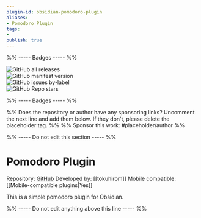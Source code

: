 ```yaml
---
plugin-id: obsidian-pomodoro-plugin
aliases:
- Pomodoro Plugin
tags: 
- 
publish: true
---
```


%% ----- Badges ----- %%

![GitHub all releases](https://img.shields.io/github/downloads/tokuhirom/obsidian-pomodoro-plugin/total?color=573E7A&logo=github&style=for-the-badge)   
![GitHub manifest version](https://img.shields.io/github/manifest-json/v/tokuhirom/obsidian-pomodoro-plugin?color=573E7A&logo=github&style=for-the-badge)   
![GitHub issues by-label](https://img.shields.io/github/issues/tokuhirom/obsidian-pomodoro-plugin/help%20wanted?color=573E7A&logo=github&style=for-the-badge)   
![GitHub Repo stars](https://img.shields.io/github/stars/tokuhirom/obsidian-pomodoro-plugin?color=573E7A&logo=github&style=for-the-badge)

%% ----- Badges ----- %%

%% Does the repository or author have any sponsoring links? Uncomment the next line and add them below. If they don't, please delete the placeholder tag. %%
%% Sponsor this work: #placeholder/author %%

%% ----- Do not edit this section ----- %%

# Pomodoro Plugin

Repository: [GitHub](https://github.com/tokuhirom/obsidian-pomodoro-plugin)
Developed by: [[tokuhirom]]
Mobile compatible: [[Mobile-compatible plugins|Yes]]

This is a simple pomodoro plugin for Obsidian.

%% ----- Do not edit anything above this line ----- %% 
